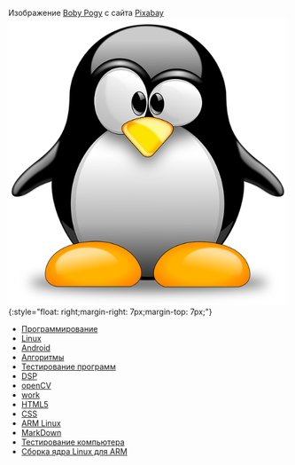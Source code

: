 Изображение <a href="https://pixabay.com/ru/users/lukrate-607309/?utm_source=link-attribution&amp;utm_medium=referral&amp;utm_campaign=image&amp;utm_content=1531289">Boby Pogy</a> с сайта <a href="https://pixabay.com/ru/?utm_source=link-attribution&amp;utm_medium=referral&amp;utm_campaign=image&amp;utm_content=1531289">Pixabay</a>
![Image alt](image/pinguin.png){:style="float: right;margin-right: 7px;margin-top: 7px;"}
- [Программирование](programming.md)
- [Linux](linux/linux.md)
- [Android](android/android.md)
- [Алгоритмы](algorithm/algorithm.md)
- [Тестирование программ](test_prog/test_prog.html)
- [DSP](DSP/dsp.md)
- [openCV](opencv/opencv.md)
- [work](work/index.html)
- [HTML5](https://html5beginner.github.io/html/html_head.html)
- [CSS](https://html5beginner.github.io/css/css_tutorial.html)
- [ARM Linux](work/armlinux.md)
- [MarkDown](work/markdown.md)
- [Тестирование компьютера](work/test_computer.md)
- [Сборка ядра Linux для ARM](work/arm_linux.md)

